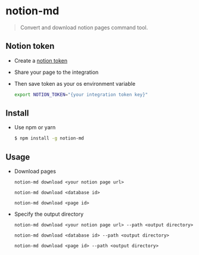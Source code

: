 # notion-md

> Convert and download notion pages command tool.

## Notion token
 - Create a [notion token](https://www.notion.so/my-integrations)
 - Share your page to the integration
 - Then save token as your os environment variable

    ```bash
    export NOTION_TOKEN="{your integration token key}"
    ```

## Install 

 - Use npm or yarn

    ```bash
    $ npm install -g notion-md
    ```


## Usage

- Download pages

    ```
    notion-md download <your notion page url>

    notion-md download <database id>

    notion-md download <page id>

    ```
- Specify the output directory

    ```
    notion-md download <your notion page url> --path <output directory>

    notion-md download <database id> --path <output directory>

    notion-md download <page id> --path <output directory>

    ```